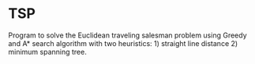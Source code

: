 TSP
===

Program to solve the Euclidean traveling salesman problem using Greedy and A* search algorithm with two heuristics: 1) straight line distance 2) minimum spanning tree.
